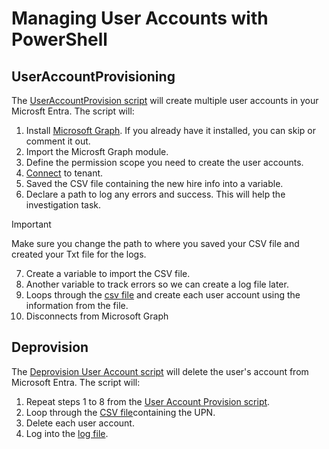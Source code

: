 # Managing User Accounts with PowerShell

## UserAccountProvisioning
The [UserAccountProvision script](UserAccountProvision.ps1) will create multiple user accounts in your Microsft Entra.
The script will:
1. Install [Microsoft Graph](https://learn.microsoft.com/en-us/powershell/microsoftgraph/installation?view=graph-powershell-1.0). If you already have it installed, you can skip or comment it out.
2. Import the Microsft Graph module.
3. Define the permission scope you need to create the user accounts.
4. [Connect](https://learn.microsoft.com/en-us/powershell/microsoftgraph/get-started?view=graph-powershell-1.0) to tenant.
5. Saved the CSV file containing the new hire info into a variable.
6. Declare a path to log any errors and success. This will help the investigation task.
> [!IMPORTANT]  
> Make sure you change the path to where you saved your CSV file and created your Txt file for the logs.
7. Create a variable to import the CSV file.
8. Another variable to track errors so we can create a log file later.
9. Loops through the [csv file](New%20Hires.csv) and create each user account using the information from the file.
10. Disconnects from Microsoft Graph

## Deprovision
The [Deprovision User Account script](DeprovisionUserAccount.ps1) will delete the user's account from Microsoft Entra. The script will:
1. Repeat steps 1 to 8 from the [User Account Provision script](UserAccountProvision.ps1).
2. Loop through the [CSV file](offboard.csv)containing the UPN.
3. Delete each user account.
4. Log into the [log file](Log.txt).
